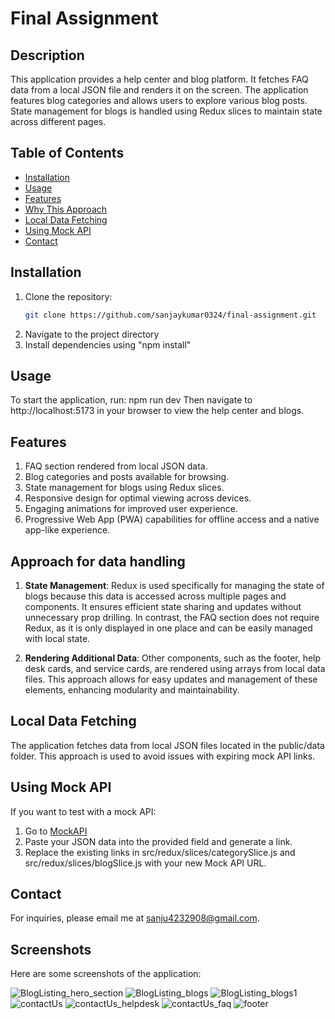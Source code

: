 # Final Assignment 

## Description
This application provides a help center and blog platform. It fetches FAQ data from a local JSON file and renders it on the screen. The application features blog categories and allows users to explore various blog posts. State management for blogs is handled using Redux slices to maintain state across different pages.

## Table of Contents
- [Installation](#installation)
- [Usage](#usage)
- [Features](#features)
- [Why This Approach](#why-this-approach)
- [Local Data Fetching](#local-data-fetching)
- [Using Mock API](#using-mock-api)
- [Contact](#contact)


## Installation
1. Clone the repository:
   ```bash
   git clone https://github.com/sanjaykumar0324/final-assignment.git

2. Navigate to the project directory
3. Install dependencies using "npm install"

## Usage
 To start the application, run: npm run dev
 Then navigate to http://localhost:5173 in your browser to view the help center and blogs.

## Features
1. FAQ section rendered from local JSON data.
2. Blog categories and posts available for browsing.
3. State management for blogs using Redux slices.
4. Responsive design for optimal viewing across devices.
5. Engaging animations for improved user experience.
6. Progressive Web App (PWA) capabilities for offline access and a native app-like experience.


## Approach for data handling

1. **State Management**: Redux is used specifically for managing the state of blogs because this data is accessed across multiple pages and components. It ensures efficient state sharing and updates without unnecessary prop drilling. In contrast, the FAQ section does not require Redux, as it is only displayed in one place and can be easily managed with local state.

2. **Rendering Additional Data**: Other components, such as the footer, help desk cards, and service cards, are rendered using arrays from local data files. This approach allows for easy updates and management of these elements, enhancing modularity and maintainability.



## Local Data Fetching
The application fetches data from local JSON files located in the public/data folder. This approach is used to avoid issues with expiring mock API links.

## Using Mock API
If you want to test with a mock API:

1. Go to [MockAPI](https://mockapi.io)
2. Paste your JSON data into the provided field and generate a link.
3. Replace the existing links in src/redux/slices/categorySlice.js and src/redux/slices/blogSlice.js with your new Mock API URL.

## Contact
For inquiries, please email me at [sanju4232908@gmail.com](mailto:sanju4232908@gmail.com).



## Screenshots

Here are some screenshots of the application:

![BlogListing_hero_section ](public/screenshots/bloglist_hero.png)
![BlogListing_blogs ](public/screenshots/bloglist_blog.png)
![BlogListing_blogs1 ](public/screenshots/bloglist_blog1.png)
![contactUs ](public/screenshots/contact_us.png)
![contactUs_helpdesk ](public/screenshots/contact_us_helpdesk.png)
![contactUs_faq ](public/screenshots/faq.png)
![footer ](public/screenshots/footer.png)

